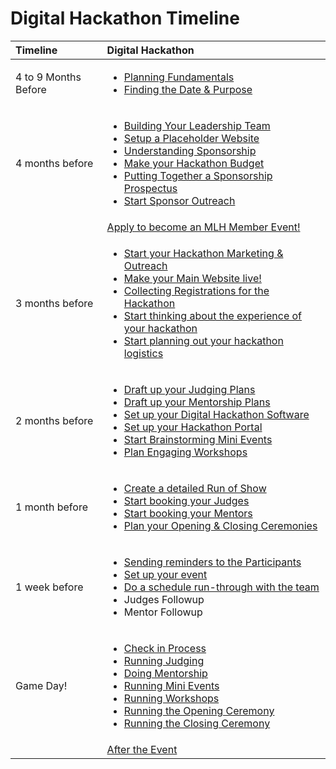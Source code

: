# Digital Hackathon Timeline

<table>
  <thead>
    <tr>
      <th style="text-align:left">Timeline</th>
      <th style="text-align:left">Digital Hackathon</th>
    </tr>
  </thead>
  <tbody>
    <tr>
      <td style="text-align:left">4 to 9 Months Before</td>
      <td style="text-align:left">
        <ul>
          <li><a href="planning-fundamentals-for-digital-hackathons.md">Planning Fundamentals</a>
          </li>
          <li><a href="deciding-the-date.md">Finding the Date &amp; Purpose</a>
          </li>
        </ul>
      </td>
    </tr>
    <tr>
      <td style="text-align:left">4 months before</td>
      <td style="text-align:left">
        <ul>
          <li><a href="build-your-leadership-team.md">Building Your Leadership Team</a>
          </li>
          <li><a href="putting-together-your-hackathon-website/set-up-a-placeholder-website.md">Setup a Placeholder Website</a>
          </li>
          <li><a href="getting-sponsorship/introduction-to-fundraising.md">Understanding Sponsorship</a>
          </li>
          <li><a href="getting-sponsorship/budgeting-your-hackathon.md">Make your Hackathon Budget</a>
          </li>
          <li><a href="getting-sponsorship/put-together-a-sponsorship-prospectus.md">Putting Together a Sponsorship Prospectus</a>
          </li>
          <li><a href="getting-sponsorship/mlh-tips.md">Start Sponsor Outreach</a>
          </li>
        </ul>
      </td>
    </tr>
    <tr>
      <td style="text-align:left"></td>
      <td style="text-align:left"><a href="https://mlh.io/event-membership">Apply to become an MLH Member Event!</a>
      </td>
    </tr>
    <tr>
      <td style="text-align:left">3 months before</td>
      <td style="text-align:left">
        <ul>
          <li><a href="marketing-your-event/">Start your Hackathon Marketing &amp; Outreach</a>
          </li>
          <li><a href="putting-together-your-hackathon-website/updating-website-with-day-of-information.md">Make your Main Website live!</a>
          </li>
          <li><a href="managing-registrations/">Collecting Registrations for the Hackathon</a>
          </li>
          <li><a href="hacker-experience/">Start thinking about the experience of your hackathon</a>
          </li>
          <li><a href="event-logistics/">Start planning out your hackathon logistics</a>
          </li>
        </ul>
      </td>
    </tr>
    <tr>
      <td style="text-align:left">2 months before</td>
      <td style="text-align:left">
        <ul>
          <li><a href="judging-and-submissions/draft-up-a-judging-plan.md">Draft up your Judging Plans</a>
          </li>
          <li><a href="judging/draft-up-your-mentorship-plan.md">Draft up your Mentorship Plans</a>
          </li>
          <li><a href="event-logistics/softwares-for-digital-hackathons.md">Set up your Digital Hackathon Software</a>
          </li>
          <li><a href="judging-and-submissions/set-up-your-hackathon-portal/">Set up your Hackathon Portal</a>
          </li>
          <li><a href="hacker-experience/how-to-brainstorm-events.md">Start Brainstorming Mini Events</a>
          </li>
          <li><a href="hacker-experience/plan-engaging-workshops.md">Plan Engaging Workshops</a>
          </li>
        </ul>
      </td>
    </tr>
    <tr>
      <td style="text-align:left">1 month before</td>
      <td style="text-align:left">
        <ul>
          <li><a href="creating-your-hackathon-schedule/creating-a-detailed-run-of-show.md">Create a detailed Run of Show</a>
          </li>
          <li><a href="judging-and-submissions/booking-your-judges.md">Start booking your Judges</a>
          </li>
          <li><a href="judging/week-of-booking-your-mentors-and-judges.md">Start booking your Mentors</a>
          </li>
          <li><a href="hacker-experience/opening-and-closing-ceremonies/">Plan your Opening &amp; Closing Ceremonies</a>
          </li>
        </ul>
      </td>
    </tr>
    <tr>
      <td style="text-align:left">1 week before</td>
      <td style="text-align:left">
        <ul>
          <li><a href="managing-registrations/sending-reminders.md">Sending reminders to the Participants</a>
          </li>
          <li><a href="event-logistics/setup-your-event.md">Set up your event</a>
          </li>
          <li><a href="creating-your-hackathon-schedule/do-a-run-through-with-the-team.md">Do a schedule run-through with the team</a>
          </li>
          <li>Judges Followup</li>
          <li>Mentor Followup</li>
        </ul>
      </td>
    </tr>
    <tr>
      <td style="text-align:left">Game Day!</td>
      <td style="text-align:left">
        <ul>
          <li><a href="managing-registrations/check-in-process.md">Check in Process</a>
          </li>
          <li><a href="judging-and-submissions/day-of-running-judging.md">Running Judging</a>
          </li>
          <li><a href="judging/doing-mentorship.md">Doing Mentorship</a>
          </li>
          <li><a href="hacker-experience/running-your-mini-events.md">Running Mini Events</a>
          </li>
          <li><a href="hacker-experience/running-your-workshops.md">Running Workshops</a>
          </li>
          <li><a href="hacker-experience/opening-and-closing-ceremonies/running-opening-ceremony.md">Running the Opening Ceremony</a>
          </li>
          <li><a href="hacker-experience/opening-and-closing-ceremonies/running-closing-ceremony.md">Running the Closing Ceremony</a>
          </li>
        </ul>
      </td>
    </tr>
    <tr>
      <td style="text-align:left"></td>
      <td style="text-align:left"><a href="after-the-event.md">After the Event</a>
      </td>
    </tr>
  </tbody>
</table>

